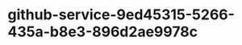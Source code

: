 github-service-9ed45315-5266-435a-b8e3-896d2ae9978c
===================================================
